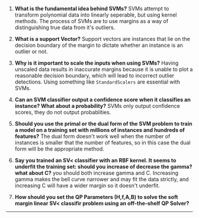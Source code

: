 1. **What is the fundamental idea behind SVMs?**
SVMs attempt to transform polynomial data into linearly seperable, but using kernel methods. The process of SVMs are to use margins as a way of distinguishing true data from it's outliers. 

2. **What is a support Vector?**
Support vectors are instances that lie on the decision boundary of the margin to dictate whether an instance is an outlier or not. 

3. **Why is it important to scale the inputs when using SVMs?**
Having unscaled data results in inaccurate margins because it is unable to plot a reasonable decision boundary, which will lead to incorrect outlier detections. Using something like `StandardScalers` are essential with SVMs. 

4. **Can an SVM classifier output a confidence score when it classifies an instance? What about a probability?**
SVMs only output confidence scores, they do not output probablities.

5. **Should you use the primal or the dual form of the SVM problem to train a model on a training set with millions of instances and hundreds of features?**
The dual form doesn't work well when the number of instances is smaller that the number of features, so in this case the dual form will be the appropriate method. 

6. **Say you trained an SV< classifier with an RBF kernel. It seems to underfit the training set: should you increase of decrease the gamma? what about C?**
you should both increase gamma and C. Increasing gamma makes the bell curve narrower and may fit the data strictly, and increasing C will have a wider margin so it doesn't underfit.

7. **How should you set the QP Parameters (H,f,A,B) to solve the soft margin linear SV< classifir problem using an off-the-shelf QP Solver?**
------
